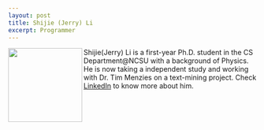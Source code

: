```yaml
---
layout: post
title: Shijie (Jerry) Li
excerpt: Programmer
---
```


 
<img align=left width=150
src="https://goo.gl/aTuaPW">
Shijie(Jerry) Li is a first-year Ph.D. student in the CS Department@NCSU with a background of Physics. He is now taking a independent study and working with Dr. Tim Menzies on a text-mining project. Check [LinkedIn](https://www.linkedin.com/profile/preview?locale=en_US&trk=prof-0-sb-preview-primary-button) to know more about him.

